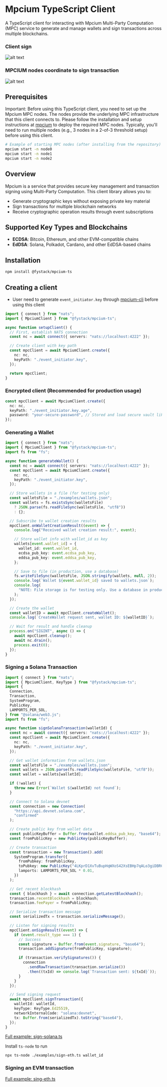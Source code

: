 # Mpcium TypeScript Client

A TypeScript client for interacting with Mpcium Multi-Party Computation (MPC) service to generate and manage wallets and sign transactions across multiple blockchains.

### Client sign

![alt text](./images/sign-solana.png)

### MPCIUM nodes coordinate to sign transaction

![alt text](./images/mpc-nodes.png)

## Prerequisites

Important: Before using this TypeScript client, you need to set up the Mpcium MPC nodes. The nodes provide the underlying MPC infrastructure that this client connects to.
Please follow the installation and setup instructions at [mpcium](https://github.com/fystack/mpcium) to deploy the required MPC nodes. Typically, you'll need to run multiple nodes (e.g., 3 nodes in a 2-of-3 threshold setup) before using this client.

```sh
# Example of starting MPC nodes (after installing from the repository)
mpcium start -n node0
mpcium start -n node1
mpcium start -n node2
```

## Overview

Mpcium is a service that provides secure key management and transaction signing using Multi-Party Computation. This client library allows you to:

- Generate cryptographic keys without exposing private key material
- Sign transactions for multiple blockchain networks
- Receive cryptographic operation results through event subscriptions

## Supported Key Types and Blockchains

- **ECDSA**: Bitcoin, Ethereum, and other EVM-compatible chains
- **EdDSA**: Solana, Polkadot, Cardano, and other EdDSA-based chains

## Installation

```bash
npm install @fystack/mpcium-ts
```

## Creating a client

- User need to generate `event_initiator.key` through [mpcium-cli](https://github.com/fystack/mpcium/blob/master/INSTALLATION.md) before using this client

```ts
import { connect } from "nats";
import { MpciumClient } from "@fystack/mpcium-ts";

async function setupClient() {
  // First, establish NATS connection
  const nc = await connect({ servers: "nats://localhost:4222" });

  // Create client with key path
  const mpcClient = await MpciumClient.create({
    nc: nc,
    keyPath: "./event_initiator.key",
  });

  return mpcClient;
}
```

### Encrypted client (Recommended for production usage)

```ts
const mpcClient = await MpciumClient.create({
  nc: nc,
  keyPath: "./event_initiator.key.age",
  password: "your-secure-password", // Stored and load secure vault like KMS, Hashicorp vault
});
```

### Generating a Wallet

```ts
import { connect } from "nats";
import { MpciumClient } from "@fystack/mpcium-ts";
import fs from "fs";

async function generateWallet() {
  const nc = await connect({ servers: "nats://localhost:4222" });
  const mpcClient = await MpciumClient.create({
    nc: nc,
    keyPath: "./event_initiator.key",
  });

  // Store wallets in a file (for testing only)
  const walletsFile = "./examples/wallets.json";
  const wallets = fs.existsSync(walletsFile)
    ? JSON.parse(fs.readFileSync(walletsFile, "utf8"))
    : {};

  // Subscribe to wallet creation results
  mpcClient.onWalletCreationResult((event) => {
    console.log("Received wallet creation result:", event);

    // Store wallet info with wallet_id as key
    wallets[event.wallet_id] = {
      wallet_id: event.wallet_id,
      ecdsa_pub_key: event.ecdsa_pub_key,
      eddsa_pub_key: event.eddsa_pub_key,
    };

    // Save to file (in production, use a database)
    fs.writeFileSync(walletsFile, JSON.stringify(wallets, null, 2));
    console.log(`Wallet ${event.wallet_id} saved to wallets.json`);
    console.log(
      "NOTE: File storage is for testing only. Use a database in production."
    );
  });

  // Create the wallet
  const walletID = await mpcClient.createWallet();
  console.log(`CreateWallet request sent, wallet ID: ${walletID}`);

  // Wait for result and handle cleanup
  process.on("SIGINT", async () => {
    await mpcClient.cleanup();
    await nc.drain();
    process.exit(0);
  });
}
```

### Signing a Solana Transaction

```ts
import { connect } from "nats";
import { MpciumClient, KeyType } from "@fystack/mpcium-ts";
import {
  Connection,
  Transaction,
  SystemProgram,
  PublicKey,
  LAMPORTS_PER_SOL,
} from "@solana/web3.js";
import fs from "fs";

async function signSolanaTransaction(walletId) {
  const nc = await connect({ servers: "nats://localhost:4222" });
  const mpcClient = await MpciumClient.create({
    nc: nc,
    keyPath: "./event_initiator.key",
  });

  // Get wallet information from wallets.json
  const walletsFile = "./examples/wallets.json";
  const wallets = JSON.parse(fs.readFileSync(walletsFile, "utf8"));
  const wallet = wallets[walletId];

  if (!wallet) {
    throw new Error(`Wallet ${walletId} not found`);
  }

  // Connect to Solana devnet
  const connection = new Connection(
    "https://api.devnet.solana.com",
    "confirmed"
  );

  // Create public key from wallet data
  const publicKeyBuffer = Buffer.from(wallet.eddsa_pub_key, "base64");
  const fromPublicKey = new PublicKey(publicKeyBuffer);

  // Create transaction
  const transaction = new Transaction().add(
    SystemProgram.transfer({
      fromPubkey: fromPublicKey,
      toPubkey: new PublicKey("4LKprD1XvTuBupHqWXoS42XsEBHp7qALo3giDBRCNhAV"),
      lamports: LAMPORTS_PER_SOL * 0.01,
    })
  );

  // Get recent blockhash
  const { blockhash } = await connection.getLatestBlockhash();
  transaction.recentBlockhash = blockhash;
  transaction.feePayer = fromPublicKey;

  // Serialize transaction message
  const serializedTx = transaction.serializeMessage();

  // Listen for signing results
  mpcClient.onSignResult((event) => {
    if (event.result_type === 1) {
      // Success
      const signature = Buffer.from(event.signature, "base64");
      transaction.addSignature(fromPublicKey, signature);

      if (transaction.verifySignatures()) {
        connection
          .sendRawTransaction(transaction.serialize())
          .then((txId) => console.log(`Transaction sent: ${txId}`));
      }
    }
  });

  // Send signing request
  await mpcClient.signTransaction({
    walletId: walletId,
    keyType: KeyType.Ed25519,
    networkInternalCode: "solana:devnet",
    tx: Buffer.from(serializedTx).toString("base64"),
  });
}
```

[Full example: sign-solana.ts](./examples/sign-solana.ts)

Install `ts-node` to run

```
npx ts-node ./examples/sign-eth.ts wallet_id
```

### Signing an EVM transaction

[Full example: sing-eth.ts](./examples/sign-eth.ts)
